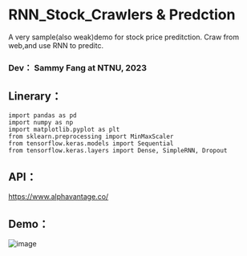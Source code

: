 # RNN_Stock_Crawlers  & Predction
A very sample(also weak)demo for stock price preditction.
Craw from web,and use RNN to preditc.
### Dev： Sammy Fang at NTNU, 2023
## Linerary：
```
import pandas as pd 
import numpy as np 
import matplotlib.pyplot as plt 
from sklearn.preprocessing import MinMaxScaler 
from tensorflow.keras.models import Sequential 
from tensorflow.keras.layers import Dense, SimpleRNN, Dropout 
```
## API：
https://www.alphavantage.co/
## Demo：
![image](https://user-images.githubusercontent.com/63826784/226699672-3f377a97-ea0c-4b01-be17-d04a65d027b2.png)
